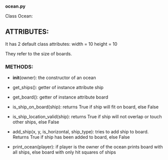 __ocean.py__

Class Ocean:

## ATTRIBUTES:
It has 2 default class attributes: 
width = 10
height = 10

They refer to the size of boards.

### METHODS:

* __init__(owner): the constructor of an ocean

* get_ships(): getter of instance attribute ship

* get_board(): getter of instance attribute board

* is_ship_on_board(ship): returns True if ship will fit on board, else False

* is_ship_location_valid(ship): returns True if ship will not overlap or touch other ships, else False

* add_ship(x, y, is_horizontal, ship_type): tries to add ship to board. Returns True if ship has been added to board, else False

* print_ocean(player): if player is the owner of the ocean prints board with all ships, else board with only hit squares of ships



